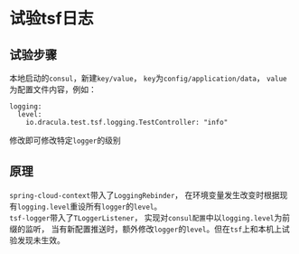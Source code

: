 # 试验tsf日志

## 试验步骤

本地启动的```consul```，新建```key/value```，
```key```为```config/application/data```，
```value```为配置文件内容，例如：
```
logging:
  level: 
    io.dracula.test.tsf.logging.TestController: "info"
```
修改即可修改特定```logger```的级别  

## 原理

```spring-cloud-context```带入了```LoggingRebinder```，
在环境变量发生改变时根据现有```logging.level```重设所有```logger```的```level```。  
```tsf-logger```带入了```TLoggerListener```，
实现对```consul配置```中以```logging.level```为前缀的监听，
当有新配置推送时，额外修改```logger```的```level```。但在```tsf```上和本机上试验发现未生效。
